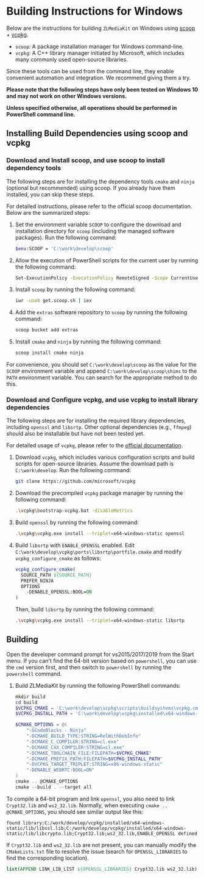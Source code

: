 # Building Instructions for Windows

Below are the instructions for building `ZLMediaKit` on Windows using [scoop](https://github.com/lukesampson/scoop) + [vcpkg](https://github.com/microsoft/vcpkg).

- `scoop`: A package installation manager for Windows command-line.
- `vcpkg`: A C++ library manager initiated by Microsoft, which includes many commonly used open-source libraries.

Since these tools can be used from the command line, they enable convenient automation and integration. We recommend giving them a try.

**Please note that the following steps have only been tested on Windows 10 and may not work on other Windows versions.**

**Unless specified otherwise, all operations should be performed in PowerShell command line.**

## Installing Build Dependencies using scoop and vcpkg

### Download and Install scoop, and use scoop to install dependency tools

The following steps are for installing the dependency tools `cmake` and `ninja` (optional but recommended) using scoop. If you already have them installed, you can skip these steps.

For detailed instructions, please refer to the official scoop documentation. Below are the summarized steps:

1. Set the environment variable `SCOOP` to configure the download and installation directory for `scoop` (including the managed software packages). Run the following command:

   ```sh
   $env:SCOOP = 'C:\work\develop\scoop'
   ```

2. Allow the execution of PowerShell scripts for the current user by running the following command:

   ```sh
   Set-ExecutionPolicy -ExecutionPolicy RemoteSigned -Scope CurrentUser
   ```

3. Install `scoop` by running the following command:

   ```sh
   iwr -useb get.scoop.sh | iex
   ```

4. Add the `extras` software repository to `scoop` by running the following command:

   ```sh
   scoop bucket add extras
   ```

5. Install `cmake` and `ninja` by running the following command:

   ```sh
   scoop install cmake ninja
   ```

For convenience, you should set `C:\work\develop\scoop` as the value for the `SCOOP` environment variable and append `C:\work\develop\scoop\shims` to the `PATH` environment variable. You can search for the appropriate method to do this.

### Download and Configure vcpkg, and use vcpkg to install library dependencies

The following steps are for installing the required library dependencies, including `openssl` and `libsrtp`. Other optional dependencies (e.g., `ffmpeg`) should also be installable but have not been tested yet.

For detailed usage of `vcpkg`, please refer to the [official documentation](https://github.com/microsoft/vcpkg).

1. Download `vcpkg`, which includes various configuration scripts and build scripts for open-source libraries. Assume the download path is `C:\work\develop`. Run the following command:

   ```sh
   git clone https://github.com/microsoft/vcpkg
   ```

2. Download the precompiled `vcpkg` package manager by running the following command:

   ```sh
   .\vcpkg\bootstrap-vcpkg.bat -disableMetrics
   ```

3. Build `openssl` by running the following command:

   ```sh
   .\vcpkg\vcpkg.exe install --triplet=x64-windows-static openssl
   ```

4. Build `libsrtp` with `ENABLE_OPENSSL` enabled. Edit `C:\work\develop\vcpkg\ports\libsrtp\portfile.cmake` and modify `vcpkg_configure_cmake` as follows:

   ```cmake
   vcpkg_configure_cmake(
     SOURCE_PATH ${SOURCE_PATH}
     PREFER_NINJA
     OPTIONS
       -DENABLE_OPENSSL:BOOL=ON
   )
   ```

   Then, build `libsrtp` by running the following command:

   ```sh
   .\vcpkg\vcpkg.exe install --triplet=x64-windows-static libsrtp
   ```

## Building

Open the developer command prompt for vs2015/2017/2019 from the Start menu. If you can't find the 64-bit version based on `powershell`, you can use the `cmd` version first, and then switch to `powershell` by running the `powershell` command.

1. Build ZLMediaKit by running the following PowerShell commands:

   ```powershell
   mkdir build
   cd build
   $VCPKG_CMAKE = 'C:\work\develop\vcpkg\scripts\buildsystems\vcpkg.cmake'
   $VCPKG_INSTALL_PATH = 'C:\work\develop\vcpkg\installed\x64-windows-static'

   $CMAKE_OPTIONS = @(
       "-GCodeBlocks - Ninja"
       "-DCMAKE_BUILD_TYPE:STRING=RelWithDebInfo"
       "-DCMAKE_C_COMPILER:STRING=cl.exe"
       "-DCMAKE_CXX_COMPILER:STRING=cl.exe"
       "-DCMAKE_TOOLCHAIN_FILE:FILEPATH=$VCPKG_CMAKE"
       "-DCMAKE_PREFIX_PATH:FILEPATH=$VCPKG_INSTALL_PATH"
       "-DVCPKG_TARGET_TRIPLET:STRING=x86-windows-static"
       "-DENABLE_WEBRTC:BOOL=ON"
   )
   cmake .. @CMAKE_OPTIONS
   cmake --build . --target all
   ```

To compile a 64-bit program and link `openssl`, you also need to link `Crypt32.lib` and `ws2_32.lib`. Normally, when executing `cmake .. @CMAKE_OPTIONS`, you should see similar output like this:

```
found library:C:/work/develop/vcpkg/installed/x64-windows-static/lib/libssl.lib;C:/work/develop/vcpkg/installed/x64-windows-static/lib/libcrypto.lib;Crypt32.lib;ws2_32.lib,ENABLE_OPENSSL defined
```

If `Crypt32.lib` and `ws2_32.lib` are not present, you can manually modify the `CMakeLists.txt` file to resolve the issue (search for `OPENSSL_LIBRARIES` to find the corresponding location).

```cmake
list(APPEND LINK_LIB_LIST ${OPENSSL_LIBRARIES} Crypt32.lib ws2_32.lib)
```
